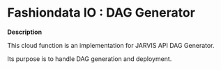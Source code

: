 # Fashiondata IO : DAG Generator 

**Description**

This cloud function is an implementation for JARVIS API DAG Generator.

Its purpose is to handle DAG generation and deployment.
